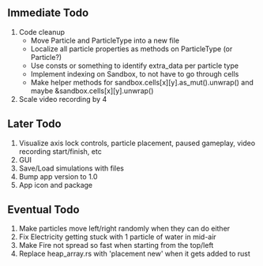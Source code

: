 ## Immediate Todo
1. Code cleanup
    * Move Particle and ParticleType into a new file
    * Localize all particle properties as methods on ParticleType (or Particle?)
    * Use consts or something to identify extra_data per particle type
    * Implement indexing on Sandbox, to not have to go through cells
    * Make helper methods for sandbox.cells[x][y].as_mut().unwrap() and maybe &sandbox.cells[x][y].unwrap()
2. Scale video recording by 4

## Later Todo
1. Visualize axis lock controls, particle placement, paused gameplay, video recording start/finish, etc
2. GUI
3. Save/Load simulations with files
4. Bump app version to 1.0
5. App icon and package

## Eventual Todo
1. Make particles move left/right randomly when they can do either
3. Fix Electricity getting stuck with 1 particle of water in mid-air
4. Make Fire not spread so fast when starting from the top/left
5. Replace heap_array.rs with 'placement new' when it gets added to rust